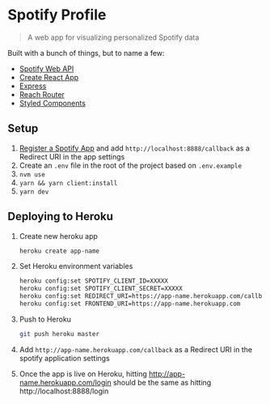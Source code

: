 # Spotify Profile

> A web app for visualizing personalized Spotify data

Built with a bunch of things, but to name a few:

-   [Spotify Web API](https://developer.spotify.com/documentation/web-api/)
-   [Create React App](https://github.com/facebook/create-react-app)
-   [Express](https://expressjs.com/)
-   [Reach Router](https://reach.tech/router)
-   [Styled Components](https://www.styled-components.com/)

## Setup

1. [Register a Spotify App](https://developer.spotify.com/dashboard/applications) and add `http://localhost:8888/callback` as a Redirect URI in the app settings
1. Create an `.env` file in the root of the project based on `.env.example`
1. `nvm use`
1. `yarn && yarn client:install`
1. `yarn dev`

## Deploying to Heroku

1. Create new heroku app

    ```bash
    heroku create app-name
    ```

2. Set Heroku environment variables

    ```bash
    heroku config:set SPOTIFY_CLIENT_ID=XXXXX
    heroku config:set SPOTIFY_CLIENT_SECRET=XXXXX
    heroku config:set REDIRECT_URI=https://app-name.herokuapp.com/callback
    heroku config:set FRONTEND_URI=https://app-name.herokuapp.com
    ```

3. Push to Heroku

    ```bash
    git push heroku master
    ```

4. Add `http://app-name.herokuapp.com/callback` as a Redirect URI in the spotify application settings

5. Once the app is live on Heroku, hitting http://app-name.herokuapp.com/login should be the same as hitting http://localhost:8888/login

